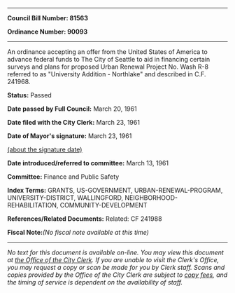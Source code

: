 

********

**Council Bill Number: 81563**
   
**Ordinance Number: 90093**
********

 An ordinance accepting an offer from the United States of America to advance federal funds to The City of Seattle to aid in financing certain surveys and plans for proposed Urban Renewal Project No. Wash R-8 referred to as "University Addition - Northlake" and described in C.F. 241968.

**Status:** Passed
   
**Date passed by Full Council:** March 20, 1961
   
**Date filed with the City Clerk:** March 23, 1961
   
**Date of Mayor's signature:** March 23, 1961
   
[(about the signature date)](/~public/approvaldate.htm)
   
   
   
**Date introduced/referred to committee:** March 13, 1961
   
**Committee:** Finance and Public Safety
   
   
**Index Terms:** GRANTS, US-GOVERNMENT, URBAN-RENEWAL-PROGRAM, UNIVERSITY-DISTRICT, WALLINGFORD, NEIGHBORHOOD-REHABILITATION, COMMUNITY-DEVELOPMENT

**References/Related Documents:** Related: CF 241988

**Fiscal Note:**_(No fiscal note available at this time)_
********

_No text for this document is available on-line. You may view this document at [the Office of the City Clerk](http://www.seattle.gov/leg/clerk/contactUs.htm). If you are unable to visit the Clerk's Office, you may request a copy or scan be made for you by Clerk staff. Scans and copies provided by the Office of the City Clerk are subject to [copy fees](http://clerk.seattle.gov/~public/clerkfees.htm), and the timing of service is dependent on the availability of staff._

